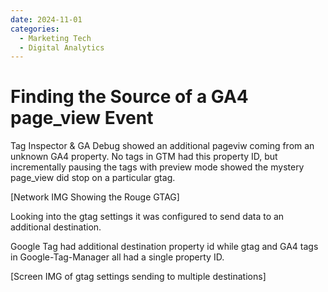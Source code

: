 ```yaml
---
date: 2024-11-01
categories:
  - Marketing Tech
  - Digital Analytics
---
```


# Finding the Source of a GA4 page_view Event

Tag Inspector & GA Debug showed an additional pageviw coming from an unknown GA4 property. No tags in GTM had this property ID, but incrementally pausing the tags with preview mode showed the mystery page_view did stop on a particular gtag.

[Network IMG Showing the Rouge GTAG]

Looking into the gtag settings it was configured to send data to an additional destination.

Google Tag had additional destination property id while gtag and GA4 tags in Google-Tag-Manager all had a single property ID.

[Screen IMG of gtag settings sending to multiple destinations]